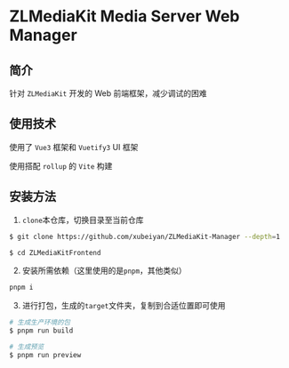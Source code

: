 # ZLMediaKit Media Server Web Manager

## 简介

针对 `ZLMediaKit` 开发的 Web 前端框架，减少调试的困难

## 使用技术

使用了 `Vue3` 框架和 `Vuetify3` UI 框架

使用搭配 `rollup` 的 `Vite` 构建

## 安装方法

1. `clone`本仓库，切换目录至当前仓库

```bash
$ git clone https://github.com/xubeiyan/ZLMediaKit-Manager --depth=1  

$ cd ZLMediaKitFrontend
```

2. 安装所需依赖（这里使用的是`pnpm`，其他类似）

```bash
pnpm i
```

3. 进行打包，生成的`target`文件夹，复制到合适位置即可使用

```bash
# 生成生产环境的包
$ pnpm run build

# 生成预览
$ pnpm run preview
```
